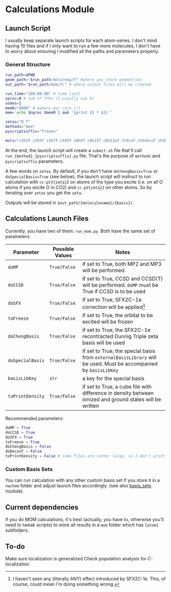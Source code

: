 # Calculations Module

## Launch Script

I usually keep separate launch scripts for each atom-series. I don't mind having 10 files and if I only want to run a few more molecules, I don't have to worry about ensuring I modified all the paths and parameters properly.

### General Structure

```bash
run_path=$PWD
geom_path="$run_path/mols/exp/f" #where you store geometries
out_path="$run_path/mom/f/" # where output files will be created

run_time="100:00:00" # time limit
nproc=8 # num of CPUs (I usually use 8)
nodes=1
mem0="8000" # memory per core (!)
mem=`echo $nproc $mem0 | awk '{print $1 * $2}'`

zetas="D T"
methods="mom"
pyscriptsuffix="frozen"

mols="c2h3f c2h5f c3h7f c5h5f c6h5f c6h11f c6h11of ch3cof ch3nhcof ch3nhf ch3of foh hccf hoch2f nh2ch2f nh2f ch3f"
```

At the end, the launch script will create a `submit.sh` file that'll call `run_{method}_{pyscriptsuffix}.py` file. That's the purpose of `methods` and `pyscriptsuffix` parameters.

A few words on `zetas`. By default, if you don't have `doChengBasis=True` or `doSpecialBasis=True` (see below), the launch script will instruct to run calculation with `cc-pCV{zeta}Z` on atoms of the type you excite (i.e. on all O atoms if you excite O in CO2) and `cc-pV{zeta}Z` on other atoms. So by iterating over `zetas` you get the `zeta`.

Outputs will be stored in `$out_path/{moleculename}/{basis}/`.

## Calculations Launch Files

Currently, you have two of them: `run_mom.py`. Both have the same set of parameters:

| Parameter | Possible Values | Notes |
| - | - | - |
| `doMP` | `True/False` | if set to True, both MP2 and MP3 will be performed |
| `doCCSD` | `True/False` | if set to True, CCSD and CCSD(T) will be performed. `doMP` must be True if CCSD is to be used |
| `doSFX` | `True/False` | if set to True, SFX2C-1e correction will be applied[^1] |
| `toFreeze` | `True/False` | if set to True, the orbital to be excited will be frozen |
| `doChengBasis` | `True/False` | if set to True, the SFX2C-1e recontracted Dunnig Triple zeta basis will be used |
| `doSpecialBasis` | `True/False` | if set to True, the special basis from `externalBasisLibrary` will be used. Must be accompanied by `basisLibKey` |
| `basisLibKey` | `str` | a key for the special basis |
| `toPrintDensity` | `True/False` | if set to True, a cube file with difference in density between ionized and ground states will be written |

Recommended parameters:

```python
doMP = True
doCCSD = True
doSFX = True 
toFreeze = True
doChengBasis = False
doDeconT = False
toPrintDensity = False # cube files are rather large, so I don't print them unless necessary
```

### Custom Basis Sets

You can run calculation with any other custom basis set if you store it in a `nwchem` folder and adjust launch files accordingly. (see also [basis_sets](../basis_sets/) module).

## Current dependencies

If you do MOM calculations, it's best (actually, you have to, otherwise you'll need to tweak scripts) to store all results in a `mom` folder which has `{atom}` subfolders.

[^1]: I haven't seen any (literally ANY) effect introduced by SFX2C-1e. This, of course, could mean I'm doing something wrong.

## To-do

Make sure localization is generalized
Check population analysis for C-localization
